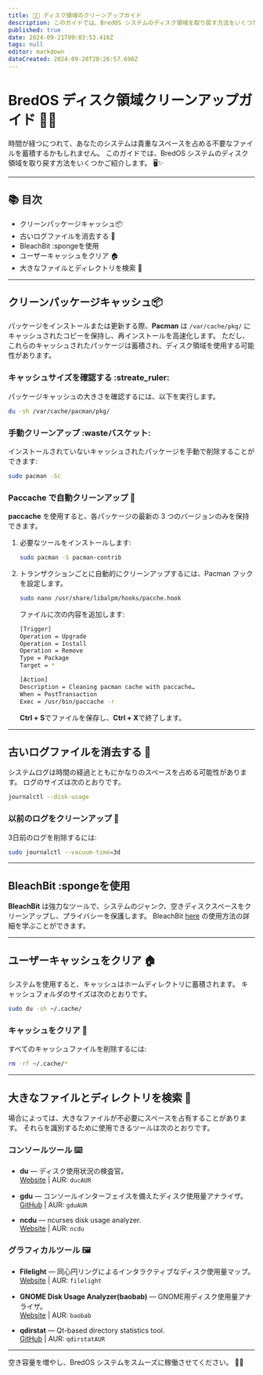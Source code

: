 ```yaml
---
title: 🧹💾 ディスク領域のクリーンアップガイド
description: このガイドでは、BredOS システムのディスク領域を取り戻す方法をいくつかご紹介します。 🖥️✨
published: true
date: 2024-09-21T09:03:53.416Z
tags: null
editor: markdown
dateCreated: 2024-09-20T20:26:57.698Z
---
```


# BredOS ディスク領域クリーンアップガイド 🧹💾

時間が経つにつれて、あなたのシステムは貴重なスペースを占める不要なファイルを蓄積するかもしれません。 このガイドでは、BredOS システムのディスク領域を取り戻す方法をいくつかご紹介します。 🖥️✨

---

## 📚 目次

- クリーンパッケージキャッシュ📦
- 古いログファイルを消去する 📝
- BleachBit :spongeを使用
- ユーザーキャッシュをクリア 🏠
- 大きなファイルとディレクトリを検索 📂

---

## クリーンパッケージキャッシュ📦

パッケージをインストールまたは更新する際、**Pacman** は `/var/cache/pkg/` にキャッシュされたコピーを保持し、再インストールを高速化します。 ただし、これらのキャッシュされたパッケージは蓄積され、ディスク領域を使用する可能性があります。

### キャッシュサイズを確認する :streate_ruler:

パッケージキャッシュの大きさを確認するには、以下を実行します。

```bash
du -sh /var/cache/pacman/pkg/
```

### 手動クリーンアップ :wasteバスケット:

インストールされていないキャッシュされたパッケージを手動で削除することができます:

```bash
sudo pacman -Sc
```

### Paccache で自動クリーンアップ 🔄

**paccache** を使用すると、各パッケージの最新の 3 つのバージョンのみを保持できます。

1. 必要なツールをインストールします:
   ```bash
   sudo pacman -S pacman-contrib
   ```
2. トランザクションごとに自動的にクリーンアップするには、Pacman フックを設定します。
   ```bash
   sudo nano /usr/share/libalpm/hooks/pacche.hook
   ```
   ファイルに次の内容を追加します:
   ```bash
   [Trigger]
   Operation = Upgrade
   Operation = Install
   Operation = Remove
   Type = Package
   Target = *

   [Action]
   Description = Cleaning pacman cache with paccache…
   When = PostTransaction
   Exec = /usr/bin/paccache -r
   ```
   **Ctrl + S**でファイルを保存し、**Ctrl + X**で終了します。

---

## 古いログファイルを消去する 📝

システムログは時間の経過とともにかなりのスペースを占める可能性があります。 ログのサイズは次のとおりです。

```bash
journalctl --disk-usage
```

### 以前のログをクリーンアップ 🧼

3日前のログを削除するには:

```bash
sudo journalctl --vacuum-time=3d
```

---

## BleachBit :spongeを使用

**BleachBit** は強力なツールで、システムのジャンク、空きディスクスペースをクリーンアップし、プライバシーを保護します。 BleachBit [here](https://www.bleachbit.org/) の使用方法の詳細を学ぶことができます。

---

## ユーザーキャッシュをクリア 🏠

システムを使用すると、キャッシュはホームディレクトリに蓄積されます。 キャッシュフォルダのサイズは次のとおりです。

```bash
sudo du -sh ~/.cache/
```

### キャッシュをクリア 🧹

すべてのキャッシュファイルを削除するには:

```bash
rm -rf ~/.cache/*
```

---

## 大きなファイルとディレクトリを検索 📂

場合によっては、大きなファイルが不必要にスペースを占有することがあります。 それらを識別するために使用できるツールは次のとおりです。

### コンソールツール ⌨️

- **du** — ディスク使用状況の検査官。\
  [Website](https://duc.zevv.nl) | AUR: `ducAUR`

- **gdu** — コンソールインターフェイスを備えたディスク使用量アナライザ。\
  [GitHub](https://github.com/dundee/gdu) | AUR: `gduAUR`

- **ncdu** — ncurses disk usage analyzer.\
  [Website](https://dev.yorhel.nl/ncdu) | AUR: `ncdu`

### グラフィカルツール 🖼️

- **Filelight** — 同心円リングによるインタラクティブなディスク使用量マップ。\
  [Website](https://apps.kde.org/filelight) | AUR: `filelight`

- **GNOME Disk Usage Analyzer(baobab)** — GNOME用ディスク使用量アナライザ。\
  [Website](https://wiki.gnome.org/Apps/DiskUsageAnalyzer) | AUR: `baobab`

- **qdirstat** — Qt-based directory statistics tool.\
  [GitHub](https://github.com/shundhammer/qdirstat) | AUR: `qdirstatAUR`

---

空き容量を増やし、BredOS システムをスムーズに稼働させてください。 💪✨
